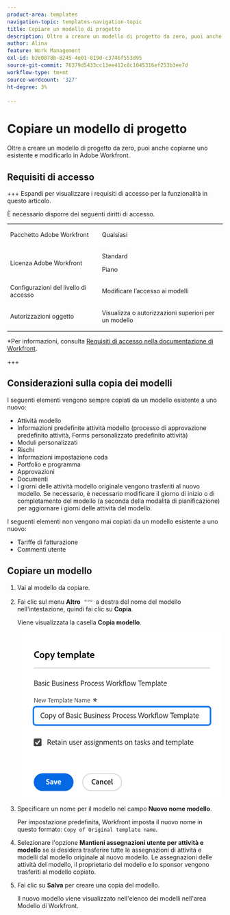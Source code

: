 ```yaml
---
product-area: templates
navigation-topic: templates-navigation-topic
title: Copiare un modello di progetto
description: Oltre a creare un modello di progetto da zero, puoi anche copiarne uno esistente e modificarlo.
author: Alina
feature: Work Management
exl-id: b2e0878b-8245-4e01-819d-c3746f553d95
source-git-commit: 76379d5433cc13ee412c8c1045316ef253b3ee7d
workflow-type: tm+mt
source-wordcount: '327'
ht-degree: 3%

---
```


# Copiare un modello di progetto

<!--Audited: 5/2025-->

Oltre a creare un modello di progetto da zero, puoi anche copiarne uno esistente e modificarlo in Adobe Workfront.

## Requisiti di accesso

+++ Espandi per visualizzare i requisiti di accesso per la funzionalità in questo articolo. 

È necessario disporre dei seguenti diritti di accesso.

<table style="table-layout:auto"> 
 <col> 
 <col> 
 <tbody> 
  <tr> 
   <td role="rowheader">Pacchetto Adobe Workfront</td> 
   <td> <p>Qualsiasi </p> </td> 
  </tr> 
  <tr> 
   <td role="rowheader">Licenza Adobe Workfront</td> 
   <td><p>Standard</p> 
   <p>Piano</p> </td> 
  </tr> 
  <tr> 
   <td role="rowheader">Configurazioni del livello di accesso</td> 
   <td> <p>Modificare l’accesso ai modelli</p> </td> 
  </tr> 
  <tr> 
   <td role="rowheader">Autorizzazioni oggetto</td> 
   <td> <p>Visualizza o autorizzazioni superiori per un modello</p>  </td> 
  </tr> 
 </tbody> 
</table>

*Per informazioni, consulta [Requisiti di accesso nella documentazione di Workfront](/help/quicksilver/administration-and-setup/add-users/access-levels-and-object-permissions/access-level-requirements-in-documentation.md).

+++

<!--Old:

 <col> 
 <col> 
 <tbody> 
  <tr> 
   <td role="rowheader">Adobe Workfront plan</td> 
   <td> <p>Any </p> </td> 
  </tr> 
  <tr> 
   <td role="rowheader">Adobe Workfront license*</td> 
   <td><p>New: Standard</p> 
   <p>Current: Plan </p> </td> 
  </tr> 
  <tr> 
   <td role="rowheader">Access level configurations</td> 
   <td> <p>Edit access to Templates</p> </td> 
  </tr> 
  <tr> 
   <td role="rowheader">Object permissions</td> 
   <td> <p>View or higher permissions to a template</p>  </td> 
  </tr> 
 </tbody> 
</table>-->

## Considerazioni sulla copia dei modelli

I seguenti elementi vengono sempre copiati da un modello esistente a uno nuovo:

* Attività modello
* Informazioni predefinite attività modello (processo di approvazione predefinito attività, Forms personalizzato predefinito attività)
* Moduli personalizzati
* Rischi
* Informazioni impostazione coda
* Portfolio e programma
* Approvazioni
* Documenti
* I giorni delle attività modello originale vengono trasferiti al nuovo modello. Se necessario, è necessario modificare il giorno di inizio o di completamento del modello (a seconda della modalità di pianificazione) per aggiornare i giorni delle attività del modello.

I seguenti elementi non vengono mai copiati da un modello esistente a uno nuovo:

* Tariffe di fatturazione
* Commenti utente

## Copiare un modello

<!--ensure steps and casing on the fields and buttons is accurate with unshim-->

1. Vai al modello da copiare.
1. Fai clic sul menu **Altro** ![Icona Altro](assets/more-icon.png) a destra del nome del modello nell&#39;intestazione, quindi fai clic su **Copia**.

   Viene visualizzata la casella **Copia modello**.

   ![Copia casella modello](assets/copy-template-box.png)

1. Specificare un nome per il modello nel campo **Nuovo nome modello**.

   Per impostazione predefinita, Workfront imposta il nuovo nome in questo formato: `Copy of Original template name`.

1. Selezionare l&#39;opzione **Mantieni assegnazioni utente per attività e modello** se si desidera trasferire tutte le assegnazioni di attività e modelli dal modello originale al nuovo modello. Le assegnazioni delle attività del modello, il proprietario del modello e lo sponsor vengono trasferiti al modello copiato.
1. Fai clic su **Salva** per creare una copia del modello.

   Il nuovo modello viene visualizzato nell&#39;elenco dei modelli nell&#39;area Modello di Workfront.
